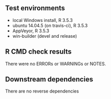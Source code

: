 ## Test environments

* local Windows install, R 3.5.3
* ubuntu 14.04.5 (on travis-ci), R 3.5.3
* AppVeyor, R 3.5.3
* win-builder (devel and release)


## R CMD check results

There were no ERRORs or WARNINGs or NOTES.
   

## Downstream dependencies

There are no reverse dependencies
